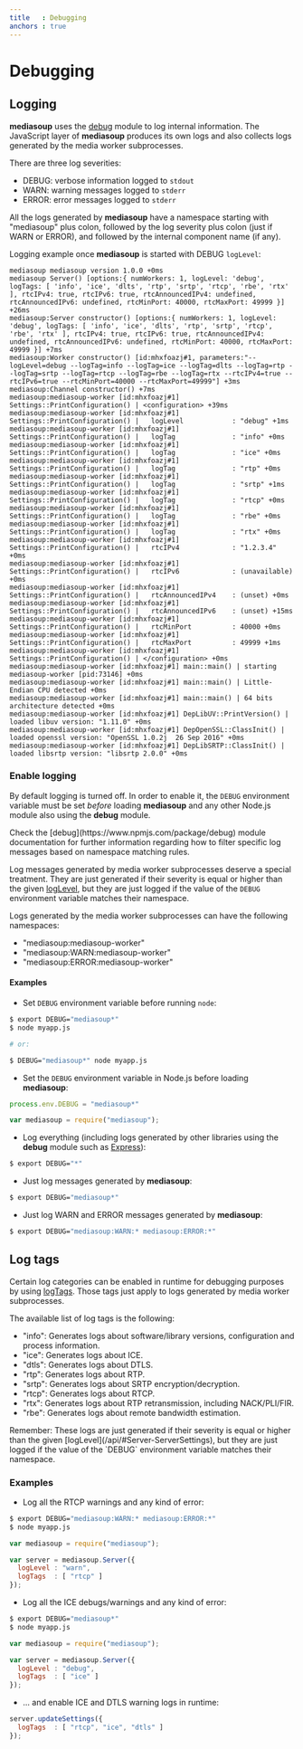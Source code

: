 ```yaml
---
title   : Debugging
anchors : true
---
```



# Debugging


## Logging

**mediasoup** uses the [debug](https://www.npmjs.com/package/debug) module to log internal information. The JavaScript layer of **mediasoup** produces its own logs and also collects logs generated by the media worker subprocesses.

There are three log severities:

* DEBUG: verbose information logged to `stdout`
* WARN: warning messages logged to `stderr`
* ERROR: error messages logged to `stderr`

All the logs generated by **mediasoup** have a namespace starting with "mediasoup" plus colon, followed by the log severity plus colon (just if WARN or ERROR), and followed by the internal component name (if any).

Logging example once **mediasoup** is started with DEBUG `logLevel`:

```
mediasoup mediasoup version 1.0.0 +0ms
mediasoup Server() [options:{ numWorkers: 1, logLevel: 'debug', logTags: [ 'info', 'ice', 'dlts', 'rtp', 'srtp', 'rtcp', 'rbe', 'rtx' ], rtcIPv4: true, rtcIPv6: true, rtcAnnouncedIPv4: undefined, rtcAnnouncedIPv6: undefined, rtcMinPort: 40000, rtcMaxPort: 49999 }] +26ms
mediasoup:Server constructor() [options:{ numWorkers: 1, logLevel: 'debug', logTags: [ 'info', 'ice', 'dlts', 'rtp', 'srtp', 'rtcp', 'rbe', 'rtx' ], rtcIPv4: true, rtcIPv6: true, rtcAnnouncedIPv4: undefined, rtcAnnouncedIPv6: undefined, rtcMinPort: 40000, rtcMaxPort: 49999 }] +7ms
mediasoup:Worker constructor() [id:mhxfoazj#1, parameters:"--logLevel=debug --logTag=info --logTag=ice --logTag=dlts --logTag=rtp --logTag=srtp --logTag=rtcp --logTag=rbe --logTag=rtx --rtcIPv4=true --rtcIPv6=true --rtcMinPort=40000 --rtcMaxPort=49999"] +3ms
mediasoup:Channel constructor() +7ms
mediasoup:mediasoup-worker [id:mhxfoazj#1] Settings::PrintConfiguration() | <configuration> +39ms
mediasoup:mediasoup-worker [id:mhxfoazj#1] Settings::PrintConfiguration() |   logLevel            : "debug" +1ms
mediasoup:mediasoup-worker [id:mhxfoazj#1] Settings::PrintConfiguration() |   logTag              : "info" +0ms
mediasoup:mediasoup-worker [id:mhxfoazj#1] Settings::PrintConfiguration() |   logTag              : "ice" +0ms
mediasoup:mediasoup-worker [id:mhxfoazj#1] Settings::PrintConfiguration() |   logTag              : "rtp" +0ms
mediasoup:mediasoup-worker [id:mhxfoazj#1] Settings::PrintConfiguration() |   logTag              : "srtp" +1ms
mediasoup:mediasoup-worker [id:mhxfoazj#1] Settings::PrintConfiguration() |   logTag              : "rtcp" +0ms
mediasoup:mediasoup-worker [id:mhxfoazj#1] Settings::PrintConfiguration() |   logTag              : "rbe" +0ms
mediasoup:mediasoup-worker [id:mhxfoazj#1] Settings::PrintConfiguration() |   logTag              : "rtx" +0ms
mediasoup:mediasoup-worker [id:mhxfoazj#1] Settings::PrintConfiguration() |   rtcIPv4             : "1.2.3.4" +0ms
mediasoup:mediasoup-worker [id:mhxfoazj#1] Settings::PrintConfiguration() |   rtcIPv6             : (unavailable) +0ms
mediasoup:mediasoup-worker [id:mhxfoazj#1] Settings::PrintConfiguration() |   rtcAnnouncedIPv4    : (unset) +0ms
mediasoup:mediasoup-worker [id:mhxfoazj#1] Settings::PrintConfiguration() |   rtcAnnouncedIPv6    : (unset) +15ms
mediasoup:mediasoup-worker [id:mhxfoazj#1] Settings::PrintConfiguration() |   rtcMinPort          : 40000 +0ms
mediasoup:mediasoup-worker [id:mhxfoazj#1] Settings::PrintConfiguration() |   rtcMaxPort          : 49999 +1ms
mediasoup:mediasoup-worker [id:mhxfoazj#1] Settings::PrintConfiguration() | </configuration> +0ms
mediasoup:mediasoup-worker [id:mhxfoazj#1] main::main() | starting mediasoup-worker [pid:73146] +0ms
mediasoup:mediasoup-worker [id:mhxfoazj#1] main::main() | Little-Endian CPU detected +0ms
mediasoup:mediasoup-worker [id:mhxfoazj#1] main::main() | 64 bits architecture detected +0ms
mediasoup:mediasoup-worker [id:mhxfoazj#1] DepLibUV::PrintVersion() | loaded libuv version: "1.11.0" +0ms
mediasoup:mediasoup-worker [id:mhxfoazj#1] DepOpenSSL::ClassInit() | loaded openssl version: "OpenSSL 1.0.2j  26 Sep 2016" +0ms
mediasoup:mediasoup-worker [id:mhxfoazj#1] DepLibSRTP::ClassInit() | loaded libsrtp version: "libsrtp 2.0.0" +0ms
```


### Enable logging

By default logging is turned off. In order to enable it, the `DEBUG` environment variable must be set *before* loading **mediasoup** and any other Node.js module also using the **debug** module.

<div markdown="1" class="note">
Check the [debug](https://www.npmjs.com/package/debug) module documentation for further information regarding how to filter specific log messages based on namespace matching rules.
</div>

Log messages generated by media worker subprocesses deserve a special treatment. They are just generated if their severity is equal or higher than the given [logLevel](/api/#Server-ServerSettings), but they are just logged if the value of the `DEBUG` environment variable matches their namespace.

Logs generated by the media worker subprocesses can have the following namespaces:

* "mediasoup:mediasoup-worker"
* "mediasoup:WARN:mediasoup-worker"
* "mediasoup:ERROR:mediasoup-worker"

#### Examples

* Set `DEBUG` environment variable before running `node`:

```bash
$ export DEBUG="mediasoup*"
$ node myapp.js

# or:

$ DEBUG="mediasoup*" node myapp.js
```

* Set the `DEBUG` environment variable in Node.js before loading **mediasoup**:

```javascript
process.env.DEBUG = "mediasoup*"

var mediasoup = require("mediasoup");
```

* Log everything (including logs generated by other libraries using the **debug** module such as [Express](http://expressjs.com/en/guide/debugging.html)):

```bash
$ export DEBUG="*"
```

* Just log messages generated by **mediasoup**:

```bash
$ export DEBUG="mediasoup*"
```

* Just log WARN and ERROR messages generated by **mediasoup**:

```bash
$ export DEBUG="mediasoup:WARN:* mediasoup:ERROR:*"
```


## Log tags

Certain log categories can be enabled in runtime for debugging purposes by using [logTags](/api/#Server-ServerSettings). Those tags just apply to logs generated by media worker subprocesses.

The available list of log tags is the following:

* "info": Generates logs about software/library versions, configuration and process information.
* "ice": Generates logs about ICE.
* "dtls": Generates logs about DTLS.
* "rtp": Generates logs about RTP.
* "srtp": Generates logs about SRTP encryption/decryption.
* "rtcp": Generates logs about RTCP.
* "rtx": Generates logs about RTP retransmission, including NACK/PLI/FIR.
* "rbe": Generates logs about remote bandwidth estimation.

<div markdown="1" class="note">
Remember: These logs are just generated if their severity is equal or higher than the given [logLevel](/api/#Server-ServerSettings), but they are just logged if the value of the `DEBUG` environment variable matches their namespace.
</div>


### Examples

* Log all the RTCP warnings and any kind of error:

```bash
$ export DEBUG="mediasoup:WARN:* mediasoup:ERROR:*"
$ node myapp.js
```

```javascript
var mediasoup = require("mediasoup");

var server = mediasoup.Server({
  logLevel : "warn",
  logTags  : [ "rtcp" ]
});
```

* Log all the ICE debugs/warnings and any kind of error:

```bash
$ export DEBUG="mediasoup*"
$ node myapp.js
```

```javascript
var mediasoup = require("mediasoup");

var server = mediasoup.Server({
  logLevel : "debug",
  logTags  : [ "ice" ]
});
```

* ... and enable ICE and DTLS warning logs in runtime:

```javascript
server.updateSettings({
  logTags  : [ "rtcp", "ice", "dtls" ]
});
```
